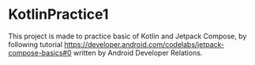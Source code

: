 # KotlinPractice1
This project is made to practice basic of Kotlin and Jetpack Compose,
by following tutorial
https://developer.android.com/codelabs/jetpack-compose-basics#0
written by Android Developer Relations.

